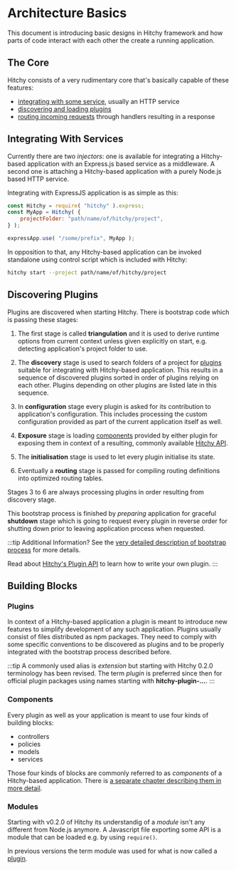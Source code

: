 # Architecture Basics

This document is introducing basic designs in Hitchy framework and how parts of code interact with each other the create a running application.

## The Core

Hitchy consists of a very rudimentary core that's basically capable of these features:

* [integrating with some service](#integrating-with-services), usually an HTTP service
* [discovering and loading plugins](#discovering-plugins)
* [routing incoming requests](routing-basics.md) through handlers resulting in a response

## Integrating With Services

Currently there are two _injectors_: one is available for integrating a Hitchy-based application with an Express.js based service as a middleware. A second one is attaching a Hitchy-based application with a purely Node.js based HTTP service. 

Integrating with ExpressJS application is as simple as this:

```javascript
const Hitchy = require( "hitchy" ).express;
const MyApp = Hitchy( {
    projectFolder: "path/name/of/hitchy/project",
} );

expressApp.use( "/some/prefix", MyApp );
```

In opposition to that, any Hitchy-based application can be invoked standalone using control script which is included with Hitchy:

```bash
hitchy start --project path/name/of/hitchy/project
``` 

## Discovering Plugins

Plugins are discovered when starting Hitchy. There is bootstrap code which is passing these stages:

1. The first stage is called **triangulation** and it is used to derive runtime options from current context unless given explicitly on start, e.g. detecting application's project folder to use.

2. The **discovery** stage is used to search folders of a project for [plugins](#plugins) suitable for integrating with Hitchy-based application. This results in a sequence of discovered plugins sorted in order of plugins relying on each other. Plugins depending on other plugins are listed late in this sequence.

3. In **configuration** stage every plugin is asked for its contribution to application's configuration. This includes processing the custom configuration provided as part of the current application itself as well.

4. **Exposure** stage is loading [components](#components) provided by either plugin for exposing them in context of a resulting, commonly available [Hitchy API](../api).

5. The **initialisation** stage is used to let every plugin initialise its state.

6. Eventually a **routing** stage is passed for compiling routing definitions into optimized routing tables.

Stages 3 to 6 are always processing plugins in order resulting from discovery stage. 

This bootstrap process is finished by _preparing_ application for graceful **shutdown** stage which is going to request every plugin in reverse order for shutting down prior to leaving application process when requested.

:::tip Additional Information?
See the [very detailed description of bootstrap process](./bootstrap.md) for more details.

Read about [Hitchy's Plugin API](../api/plugins.md) to learn how to write your own plugin.
:::

## Building Blocks

### Plugins

In context of a Hitchy-based application a plugin is meant to introduce new features to simplify development of any such application. Plugins usually consist of files distributed as npm packages. They need to comply with some specific conventions to be discovered as plugins and to be properly integrated with the bootstrap process described before.

:::tip
A commonly used alias is _extension_ but starting with Hitchy 0.2.0 terminology has been revised. The term _plugin_ is preferred since then for official plugin packages using names starting with **hitchy-plugin-...**.
:::

### Components

Every plugin as well as your application is meant to use four kinds of building blocks:

* controllers
* policies
* models
* services

Those four kinds of blocks are commonly referred to as _components_ of a Hitchy-based application. There is [a separate chapter describing them in more detail](components.md).

### Modules

Starting with v0.2.0 of Hitchy its understandig of a _module_ isn't any different from Node.js anymore. A Javascript file exporting some API is a module that can be loaded e.g. by using `require()`. 

In previous versions the term module was used for what is now called a [plugin](#plugins).
